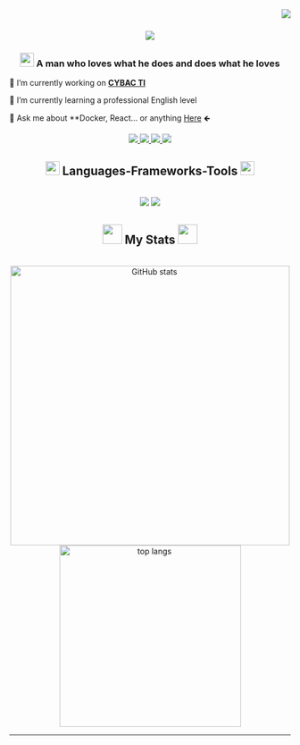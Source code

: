 <!-- Hello! If you are reading this, I hope you find the content of this readme useful to you. 🙋‍♂️ -->


<img align="right" src="https://visitor-badge.laobi.icu/badge?page_id=aleff-eco.aleff-eco" />

<h1 align="center">
    <img src="https://readme-typing-svg.herokuapp.com/?font=Fira+Code&color=6B7280&size=35&center=true&vCenter=true&width=700&height=70&duration=4000&lines=+Hi+i'm+Aleff!+👋;I'm+software+engineer!;I'm+fullstack+developer!+🖥️;" />
</h1>

<h3 align="center"><img src="https://external-content.duckduckgo.com/iu/?u=https%3A%2F%2Fmedia.giphy.com%2Fmedia%2FUvPvsX9oMlMWs%2Fgiphy.gif&f=1&nofb=1&ipt=e1929405b5f16b6667bce49dde41e9e1c8a8b2edf52003b7b9c22355526f0484&ipo=images" width="25"> A man who loves what he does and does what he loves </h3>

💼 I’m currently working on <a href="https://www.grupocybac.com/" target="blank" ><strong>CYBAC TI</strong></a> 

🌱 I’m currently learning a professional English level

💬 Ask me about **Docker, React... or anything [Here](https://github.com/aleff-eco/aleff-eco/issues) 🡸

<div align="center"> 
  <a href="mailto:dev.aleec@gmail.com" target="_blank">
    <img src="https://img.shields.io/badge/Gmail-333333?style=for-the-badge&logo=gmail&logoColor=red" target="_blank" />
  </a>
  <a href="https://www.linkedin.com/in/aleff-espinosa-cordova-59b997296/" target="_blank">
    <img src="https://img.shields.io/badge/LinkedIn-0077B5?style=for-the-badge&logo=linkedin&logoColor=white" target="_blank" />
  </a>
  <a href="https://gitlab.com/dev.aleffec" target="_blank">
     <img src="https://img.shields.io/badge/GitLab-330F63?style=for-the-badge&logo=gitlab&logoColor=orange" target="_blank" />
  </a>
  <a href="" target="_blank">
     <img src="https://img.shields.io/badge/Portfolio-FF5722?style=for-the-badge&logo=todoist&logoColor=white" target="_blank" />
  </a>
</div>

<h2 align="center"><img src="https://media2.giphy.com/media/QssGEmpkyEOhBCb7e1/giphy.gif?cid=ecf05e47a0n3gi1bfqntqmob8g9aid1oyj2wr3ds3mg700bl&rid=giphy.gif" width="25"> Languages-Frameworks-Tools <img src="https://media2.giphy.com/media/QssGEmpkyEOhBCb7e1/giphy.gif?cid=ecf05e47a0n3gi1bfqntqmob8g9aid1oyj2wr3ds3mg700bl&rid=giphy.gif" width="25"></h2>
<br/>
<div align="center">
    <img src="https://skillicons.dev/icons?i=react,bootstrap,html,css,vscode,github,gitlab,figma,tailwind,git,docker,laravel,postman" />
    <img src="https://skillicons.dev/icons?i=nodejs,python,javascript,typescript,php,mysql,java,nextjs,linux" /><br>
</div>

<h2 align="center"><img src="https://media.giphy.com/media/iY8CRBdQXODJSCERIr/giphy.gif" width="35"> My Stats <img src="https://media.giphy.com/media/iY8CRBdQXODJSCERIr/giphy.gif" width="35"></h2>
<br>
<div align="center">
    <!-- <img width=500 align="center" src="https://github-readme-stats.vercel.app/api?username=aleff-eco&show_icons=true&theme=react&border_radius=10&size_weight=0.5&count_weight=0.5" alt="GitHub stats" /> -->
    <img width=500 align="center" src="https://github-readme-stats.vercel.app/api?username=aleff-eco&show_icons=true&theme=react&border_radius=10&include_all_commits=true" alt="GitHub stats" />
    <img width=325 align="center" src="https://github-readme-stats-salesp07.vercel.app/api/top-langs/?username=aleff-eco&hide=HTML&langs_count=8&layout=compact&theme=react&border_radius=10&size_weight=0.5&count_weight=0.5" alt="top langs" />
  
</div>

<hr/>
